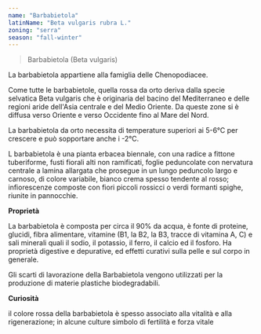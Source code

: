 ```yaml
---
name: "Barbabietola"
latinName: "Beta vulgaris rubra L."
zoning: "serra"
season: "fall-winter"
---
```


> Barbabietola (Beta vulgaris)

La barbabietola appartiene alla famiglia delle Chenopodiacee.

Come tutte le barbabietole, quella rossa da orto deriva dalla specie
selvatica Beta vulgaris che è originaria del bacino del Mediterraneo e
delle regioni aride dell'Asia centrale e del Medio Oriente. Da queste
zone si è diffusa verso Oriente e verso Occidente fino al Mare del
Nord.

La barbabietola da orto necessita di temperature superiori ai 5-6°C per
crescere e può sopportare anche i -2°C.

L barbabietola è una pianta erbacea biennale, con una radice a
fittone tuberiforme, fusti fiorali alti non ramificati, foglie
peduncolate con nervatura centrale a lamina allargata che prosegue in un
lungo peduncolo largo e carnoso, di colore variabile, bianco crema
spesso tendente al rosso; infiorescenze composte con fiori piccoli
rossicci o verdi formanti spighe, riunite in pannocchie.

**Proprietà**

La barbabietola è composta per circa il 90% da acqua, è fonte di
proteine, glucidi, fibra alimentare, vitamine (B1, la B2, la B3, tracce
di vitamina A, C) e sali minerali quali il sodio, il potassio, il ferro,
il calcio ed il fosforo. Ha proprietà digestive e depurative, ed effetti
curativi sulla pelle e sul corpo in generale.

Gli scarti di lavorazione della Barbabietola vengono utilizzati per la
produzione di materie plastiche biodegradabili.

**Curiosità**

il colore rossa della barbabietola è spesso associato alla vitalità e
alla rigenerazione; in alcune culture simbolo di fertilità e forza
vitale
